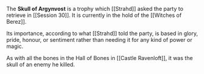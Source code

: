 The **Skull of Argynvost** is a trophy which [[Strahd]] asked the party to retrieve in [[Session 30]]. It is currently in the hold of the [[Witches of Berez]]. 

Its importance, according to what [[Strahd]] told the party, is based in glory, pride, honour, or sentiment rather than needing it for any kind of power or magic. 

As with all the bones in the Hall of Bones in [[Castle Ravenloft]], it was the skull of an enemy he killed.
